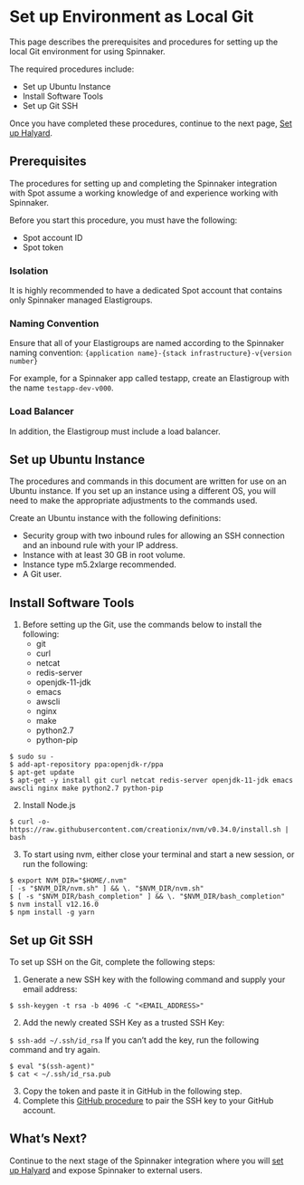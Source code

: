 # Set up Environment as Local Git

This page describes the prerequisites and procedures for setting up the local Git environment for using Spinnaker.

The required procedures include:

- Set up Ubuntu Instance
- Install Software Tools
- Set up Git SSH

Once you have completed these procedures, continue to the next page, [Set up Halyard](tools-and-provisioning/spinnaker/install-configure).

## Prerequisites

The procedures for setting up and completing the Spinnaker integration with Spot assume a working knowledge of and experience working with Spinnaker.

Before you start this procedure, you must have the following:

- Spot account ID
- Spot token

### Isolation

It is highly recommended to have a dedicated Spot account that contains only Spinnaker managed Elastigroups.

### Naming Convention

Ensure that all of your Elastigroups are named according to the Spinnaker naming convention: `{application name}-{stack infrastructure}-v{version number}`

For example, for a Spinnaker app called testapp, create an Elastigroup with the name `testapp-dev-v000`.

### Load Balancer

In addition, the Elastigroup must include a load balancer.

## Set up Ubuntu Instance

The procedures and commands in this document are written for use on an Ubuntu instance. If you set up an instance using a different OS, you will need to make the appropriate adjustments to the commands used.

Create an Ubuntu instance with the following definitions:

- Security group with two inbound rules for allowing an SSH connection and an inbound rule with your IP address.
- Instance with at least 30 GB in root volume.
- Instance type m5.2xlarge recommended.
- A Git user.

## Install Software Tools

1. Before setting up the Git, use the commands below to install the following:
   - git
   - curl
   - netcat
   - redis-server
   - openjdk-11-jdk
   - emacs
   - awscli
   - nginx
   - make
   - python2.7
   - python-pip

```
$ sudo su -
$ add-apt-repository ppa:openjdk-r/ppa
$ apt-get update
$ apt-get -y install git curl netcat redis-server openjdk-11-jdk emacs awscli nginx make python2.7 python-pip
```

2. Install Node.js

`$ curl -o- https://raw.githubusercontent.com/creationix/nvm/v0.34.0/install.sh | bash`

3. To start using nvm, either close your terminal and start a new session, or run the following:

```
$ export NVM_DIR="$HOME/.nvm"
[ -s "$NVM_DIR/nvm.sh" ] && \. "$NVM_DIR/nvm.sh"
$ [ -s "$NVM_DIR/bash_completion" ] && \. "$NVM_DIR/bash_completion"
$ nvm install v12.16.0
$ npm install -g yarn
```

## Set up Git SSH

To set up SSH on the Git, complete the following steps:

1. Generate a new SSH key with the following command and supply your email address:

`$ ssh-keygen -t rsa -b 4096 -C "<EMAIL_ADDRESS>"`

2. Add the newly created SSH Key as a trusted SSH Key:

`$ ssh-add ~/.ssh/id_rsa`
If you can’t add the key, run the following command and try again.

```
$ eval "$(ssh-agent)"
$ cat < ~/.ssh/id_rsa.pub
```

3. Copy the token and paste it in GitHub in the following step.
4. Complete this [GitHub procedure](https://docs.github.com/en/github/authenticating-to-github/adding-a-new-ssh-key-to-your-github-account) to pair the SSH key to your GitHub account.

## What’s Next?

Continue to the next stage of the Spinnaker integration where you will [set up Halyard](tools-and-provisioning/spinnaker/install-configure) and expose Spinnaker to external users.
